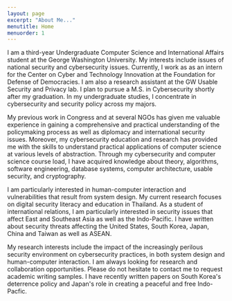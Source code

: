```yaml
---
layout: page
excerpt: "About Me..."
menutitle: Home
menuorder: 1
---
```


I am a third-year Undergraduate Computer Science and International Affairs student at the George Washington University. My interests include issues of national security and cybersecurity issues. Currently, I work as as an intern for the Center on Cyber and Technology Innovation at the Foundation for Defense of Democracies. I am also a research assistant at the GW Usable Security and Privacy lab. I plan to pursue a M.S. in Cybersecurity shortly after my graduation. In my undergraduate studies, I concentrate in cybersecurity and security policy across my majors.

My previous work in Congress and at several NGOs has given me valuable experience in gaining a comprehensive and practical understanding of the policymaking process as well as diplomacy and international security issues. Moreover, my cybersecurity education and research has provided me with the skills to understand practical applications of computer science at various levels of abstraction. Through my cybersecurity and computer science course load, I have acquired knowledge about theory, algorithms, software engineering, database systems, computer architecture, usable security, and cryptography. 

I am particularly interested in human-computer interaction and vulnerabilities that result from system design. My current research focuses on digital security literacy and education in Thailand. As a student of international relations, I am particularly interested in security issues that affect East and Southeast Asia as well as the Indo-Pacific. I have written about security threats affecting the United States, South Korea, Japan, China and Taiwan as well as ASEAN.

My research interests include the impact of the increasingly perilous security environment on cybersecurity practices, in both system design and human-computer interaction. I am always looking for research and collaboration opportunities.  Please do not hesitate to contact me to request academic writing samples. I have recently written papers on South Korea's deterrence policy and Japan's role in creating a peaceful and free Indo-Pacfic.
